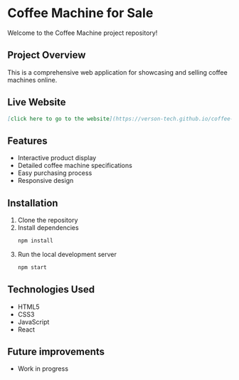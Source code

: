 # Coffee Machine for Sale

Welcome to the Coffee Machine project repository!

## Project Overview

This is a comprehensive web application for showcasing and selling coffee machines online.

## Live Website

```markdown
[click here to go to the website](https://verson-tech.github.io/coffee-machine-for-sale/)
```

## Features

- Interactive product display
- Detailed coffee machine specifications
- Easy purchasing process
- Responsive design

## Installation

1. Clone the repository
2. Install dependencies
   ```bash
   npm install
   ```
3. Run the local development server
   ```bash
   npm start
   ```

## Technologies Used

- HTML5
- CSS3
- JavaScript
- React

## Future improvements

- Work in progress

